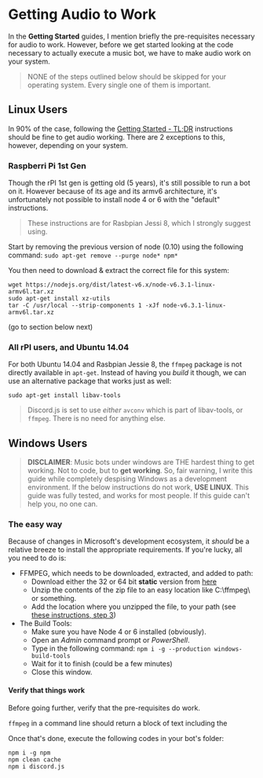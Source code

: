 # Getting Audio to Work

In the **Getting Started** guides, I mention briefly the pre-requisites necessary for audio to work. However, before we get started looking at the code necessary to actually execute a music bot, we have to make audio work on your system. 

> NONE of the steps outlined below should be skipped for your operating system. Every single one of them is important.

## Linux Users
In 90% of the case, following the [Getting Started - TL;DR](getting-started-linux-tldr.md) instructions should be fine to get audio working. There are 2 exceptions to this, however, depending on your system.

### Raspberri Pi 1st Gen
Though the rPI 1st gen is getting old (5 years), it's still possible to run a bot on it. However because of its age and its armv6 architecture, it's unfortunately not possible to install node 4 or 6 with the "default" instructions.

> These instructions are for Rasbpian Jessi 8, which I strongly suggest using.

Start by removing the previous version of node (0.10) using the following command:
`sudo apt-get remove --purge node* npm*`

You then need to download & extract the correct file for this system:

```
wget https://nodejs.org/dist/latest-v6.x/node-v6.3.1-linux-armv6l.tar.xz
sudo apt-get install xz-utils
tar -C /usr/local --strip-components 1 -xJf node-v6.3.1-linux-armv6l.tar.xz
```

(go to section below next)

### All rPI users, and Ubuntu 14.04

For both Ubuntu 14.04 and Rasbpian Jessie 8, the `ffmpeg` package is not directly available in `apt-get`. Instead of having you *build* it though, we can use an alternative package that works just as well: 

`sudo apt-get install libav-tools`

> Discord.js is set to use *either* `avconv` which is part of libav-tools, or `ffmpeg`. There is no need for anything else.


## Windows Users

> **DISCLAIMER**: Music bots under windows are THE hardest thing to get working. Not to code, but to **get working**. So, fair warning, I write this guide while completely despising Windows as a development environment. If the below instructions do not work, **USE LINUX**. This guide was fully tested, and works for most people. If this guide can't help you, no one can.

### The easy way

Because of changes in Microsoft's development ecosystem, it *should* be a relative breeze to install the appropriate requirements. If you're lucky, all you need to do is: 

- FFMPEG, which needs to be downloaded, extracted, and added to path:
  - Download either the 32 or 64 bit **static** version from [here](https://ffmpeg.zeranoe.com/builds/)
  - Unzip the contents of the zip file to an easy location like C:\ffmpeg\ or something.
  - Add the location where you unzipped the file, to your path (see [these instructions, step 3](http://adaptivesamples.com/how-to-install-ffmpeg-on-windows/))
- The Build Tools:
  - Make sure you have Node 4 or 6 installed (obviously).
  - Open an *Admin* command prompt or *PowerShell*.
  - Type in the following command: `npm i -g --production windows-build-tools`
  - Wait for it to finish (could be a few minutes)
  - Close this window.

#### Verify that things work
Before going further, verify that the pre-requisites do work.

`ffmpeg` in a command line should return a block of text including the 

Once that's done, execute the following codes in your bot's folder:

```
npm i -g npm
npm clean cache
npm i discord.js
```
